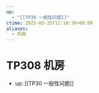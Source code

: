 ```yaml
---
up:
  - "[[TP30 一般性问题]]"
ctime: 2025-03-25T11:18:34+08:00
aliases:
  - 机房
---
```


# TP308 机房

- up: [[TP30 一般性问题]]
